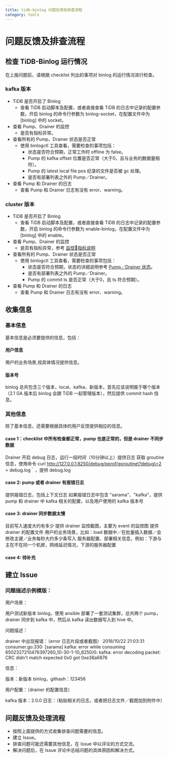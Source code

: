 ```yaml
---
title: tidb-binlog 问题反馈及排查流程
category: tools
---
```


# 问题反馈及排查流程

## 检查 TiDB-Binlog 运行情况

在上报问题前，请根据 checklist 列出的事项对 binlog 的运行情况进行检查。

### kafka 版本
* TiDB 是否开启了 Binlog
    * 查看 TiDB 启动脚本及配置，或者直接查看 TiDB 的日志中记录的配置参数，开启 binlog 的命令行参数为 binlog-socket，在配置文件中为 [binlog] 中的 socket。
* 查看 Pump、Drainer 的监控
    * 是否有指标异常。
* 查看所有的 Pump、Drainer 状态是否正常
    * 使用 binlogctl 工具查看，需要检查的事项包括：
        * 状态是否符合预期，正常工作时 offline 为 false。
        * Pump 的 kafka offset 位置是否正常（大于0，且与业务的数据量相符）。
        * Pump 的 latest local file pos 纪录的文件是否被 gc 处理。
        * 是否有部署列表之外的 Pump／Drainer。
* 查看 Pump 和 Drainer 的日志
    * 查看 Pump 和 Drainer 日志有没有 error、warning。

### cluster 版本
* TiDB 是否开启了 Binlog
    * 查看 TiDB 启动脚本及配置，或者直接查看 TiDB 的日志中记录的配置参数，开启 binlog 的命令行参数为 enable-binlog，在配置文件中为 [binlog] 中的 enable。
* 查看 Pump、Drainer 的监控
    * 是否有指标异常，参考 [监控指标说明](./tidb-binlog-monitor.md)
* 查看所有的 Pump、Drainer 状态是否正常
    * 使用 binlogctl 工具查看，需要检查的事项包括：
        * 状态是否符合预期，状态的详细说明参考 [Pump／Drainer 状态](./tidb-binlog-cluster.md#pumpdrainer-状态)。
        * 是否有部署列表之外的 Pump／Drainer。
        * Pump 的 commit ts 是否正常（大于0，且 ts 符合预期）。
* 查看 Pump 和 Drainer 的日志
    * 查看 Pump 和 Drainer 日志有没有 error、warning。

## 收集信息

### 基本信息

基本信息是必须要提供的信息，包括：
#### 用户信息
用户的业务场景,视具体情况提供信息。
#### 版本号

binlog 总共包含三个版本，local、kafka、新版本，首先应该说明属于哪个版本（2.1 GA 版本后 binlog 会跟 TiDB 一起管理版本），然后提供 commit hash 信息。

### 其他信息
除了基本信息，还需要根据具体的用户反馈提供相应的信息。

#### case 1：checklist 中所有检查都正常，pump 也是正常的，但是 drainer 不同步数据
Drainer 开启 debug 日志，运行一段时间（10分钟以上）提供日志
获取 groutine 信息，使用命令 curl http://127.0.0.1:8250/debug/pprof/goroutine\?debug\=2 > debug.log｀，提供 debug.log

#### case 2:  pump 或者 drainer 有报错日志
提供报错日志，包括上下文日志
如果报错日志中包含 "sarama"、"kafka"，提供 pump 和 drainer 中 kafka 相关的配置，以及用户使用的 kafka 版本号

#### case 3: drainer 同步数据太慢
目前写入速度大约有多少
提供 drainer 监控截图，主要为 event 的监控图
提供 drainer 的配置文件
用户的业务场景，比如：load 数据中／在批量插入数据／会修改主键／业务每秒大约多少条写入
服务器配置、部署相关信息，例如：下游与主在不在同一个机房，网络延迟情况，下游的服务器配置

#### case 4: 待补充

## 建立 Issue

### 问题描述示例模版：

用户场景：

用户测试新版本 binlog，使用 ansible 部署了一套测试集群，总共两个 pump，drainer 同步到 kafka 中，然后从 kafka 读出数据写入到 hive 中。

问题描述：

drainer 中出现报错：（error 日志片段或者截图）
2018/10/22 21:03:31 consumer.go:330: [sarama] kafka: error while consuming 6502327210476397260_10-30-1-10_8250/0: kafka: error
decoding packet: CRC didn't match expected 0x0 got 0xe38a6876

信息：

版本：新版本 binlog，githash：123456

用户配置：（drainer 的配置信息）

kafka 版本：2.0.0
日志：（粘贴相关的日志，或者把日志文件／截图加到附件中）

## 问题反馈及处理流程
* 按照上面提供的方式收集排查问题需要的信息。
* 建立 Issue。
* 排查问题可能还需要其他信息，在 Issue 中以评论的方式交流。
* 解决问题后，在 Issue 评论中总结问题的具体原因和解决方式。